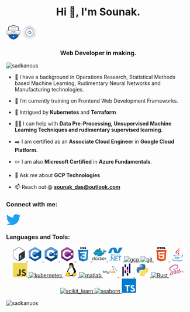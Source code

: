 <h1 align="center">Hi 👋, I'm Sounak.</h1>
<p><img src="https://github.com/sadkanuos/sadkanuos/blob/main/assets/microsoft-certified-azure-fundamentals.png" alt="AZ-900" title="AZ-900" width="40">
<img src="https://github.com/sadkanuos/sadkanuos/blob/main/assets/bri9ptdr_1660237478097_badge.png" alt="GCP-ACE" title="GCP-ACE" width="40">
</p>
<p></p>
<h3 align="center">Web Developer in making.</h3>


<p><img  src="https://komarev.com/ghpvc/?username=sadkanous&label=Profile%20views&color=blueviolet&style=for-the-badge" alt="sadkanous" /></p>

- 📝 I have a background in Operations Research, Statistical Methods based Machine Learning, Rudimentary Neural Networks and Manufacturing technologies.

- 🔭 I’m currently training on Frontend Web Development Frameworks.

- 🤔 Intrigued by **Kubernetes** and **Terraform**

- 🧑‍💼 I can help with **Data Pre-Processing, Unsupervised Machine Learning Techniques and rudimentary supervised learning.** 

- ✒️ I am certified as an **Associate Cloud Engineer** in **Google Cloud Platform**.

- ✏️ I am also **Microsoft Certified** in **Azure Fundamentals**.

- 💬 Ask me about **GCP Technologies**

- 📫 Reach out @ **sounak_das@outlook.com**

<h3 align="left">Connect with me:</h3>
<p align="left">
<a href="https://twitter.com/sadkanuos" target="blank"><img align="center" src="https://github.com/devicons/devicon/blob/1119b9f84c0290e0f0b38982099a2bd027a48bf1/icons/twitter/twitter-original.svg" alt="sadkanuos" height="30" width="40" /></a>
</p>

<h3 align="left">Languages and Tools:</h3>
<div align="center">
<a href="https://www.gnu.org/software/bash/" target="_blank" rel="noreferrer"> <img src="https://github.com/devicons/devicon/blob/master/icons/bash/bash-original.svg" alt="bash" title="bash" width="40" height="40"/> </a> 
<a href="https://www.cprogramming.com/" target="_blank" rel="noreferrer"> <img src="https://raw.githubusercontent.com/devicons/devicon/master/icons/c/c-original.svg" alt="c" title="c" width="40" height="40"/> </a> 
<a href="https://www.w3schools.com/cpp/" target="_blank" rel="noreferrer"> <img src="https://raw.githubusercontent.com/devicons/devicon/master/icons/cplusplus/cplusplus-original.svg" alt="cplusplus" title="c++" width="40" height="40"/> </a> 
<a href="https://www.w3schools.com/cs/" target="_blank" rel="noreferrer"> <img src="https://raw.githubusercontent.com/devicons/devicon/master/icons/csharp/csharp-original.svg" alt="csharp" title="c#" width="40" height="40"/> </a> 
<a href="https://www.w3schools.com/css/" target="_blank" rel="noreferrer"> <img src="https://raw.githubusercontent.com/devicons/devicon/master/icons/css3/css3-original-wordmark.svg" alt="css3" title="css" width="40" height="40"/> </a> 
<a href="https://www.docker.com/" target="_blank" rel="noreferrer"> <img src="https://raw.githubusercontent.com/devicons/devicon/master/icons/docker/docker-original-wordmark.svg" alt="docker" title="docker" width="40" height="40"/> </a> 
<a href="https://dotnet.microsoft.com/" target="_blank" rel="noreferrer"> <img src="https://github.com/devicons/devicon/blob/master/icons/dot-net/dot-net-plain-wordmark.svg" alt="dotnet" title=".NET" width="40" height="40"/> </a> 
<a href="https://cloud.google.com" target="_blank" rel="noreferrer"> <img src="https://www.vectorlogo.zone/logos/google_cloud/google_cloud-icon.svg" alt="gcp" width="40" height="40"/> </a> <a href="https://git-scm.com/" target="_blank" rel="noreferrer"> <img src="https://www.vectorlogo.zone/logos/git-scm/git-scm-icon.svg" alt="git" title="git" width="40" height="40"/> </a> 
<a href="https://www.w3.org/html/" target="_blank" rel="noreferrer"> <img src="https://raw.githubusercontent.com/devicons/devicon/master/icons/html5/html5-original-wordmark.svg" alt="html5" title="html" width="40" height="40"/> </a> 
<a href="https://www.java.com" target="_blank" rel="noreferrer"> <img src="https://raw.githubusercontent.com/devicons/devicon/master/icons/java/java-original.svg" alt="java" title="java" width="40" height="40"/> </a> 
<a href="https://developer.mozilla.org/en-US/docs/Web/JavaScript" target="_blank" rel="noreferrer"> <img src="https://raw.githubusercontent.com/devicons/devicon/master/icons/javascript/javascript-original.svg" alt="javascript" title="javascript" width="40" height="40"/> </a> 
<a href="https://kubernetes.io" target="_blank" rel="noreferrer"> <img src="https://www.vectorlogo.zone/logos/kubernetes/kubernetes-icon.svg" alt="kubernetes" title="kubernetes" width="40" height="40"/> </a> 
<a href="https://www.linux.org/" target="_blank" rel="noreferrer"> <img src="https://raw.githubusercontent.com/devicons/devicon/master/icons/linux/linux-original.svg" alt="linux" title="linux CLI" width="40" height="40"/> </a> 
<a href="https://www.mathworks.com/" target="_blank" rel="noreferrer"> <img src="https://upload.wikimedia.org/wikipedia/commons/2/21/Matlab_Logo.png" alt="matlab" title="MATLAB" width="40" height="40"/> </a> <a href="https://www.mysql.com/" target="_blank" rel="noreferrer"> <img src="https://raw.githubusercontent.com/devicons/devicon/master/icons/mysql/mysql-original-wordmark.svg" alt="mysql" width="40" height="40"/> </a> 
<a href="https://pandas.pydata.org/" target="_blank" rel="noreferrer"> <img src="https://raw.githubusercontent.com/devicons/devicon/2ae2a900d2f041da66e950e4d48052658d850630/icons/pandas/pandas-original.svg" alt="pandas" title="pandas" width="40" height="40"/> </a> 
<a href="https://www.python.org" target="_blank" rel="noreferrer"> <img src="https://raw.githubusercontent.com/devicons/devicon/master/icons/python/python-original.svg" alt="python" title="python" width="40" height="40"/> </a> 
<a href="https://www.rust-lang.org" target="_blank" rel="noreferrer"> <img src="https://cdn.jsdelivr.net/gh/devicons/devicon/icons/rust/rust-plain.svg" alt="Rust" title="rustlang" width="40" height="40" /> </a> 
<a href="https://sass-lang.com" target="_blank" rel="noreferrer"> <img src="https://raw.githubusercontent.com/devicons/devicon/master/icons/sass/sass-original.svg" alt="sass" title="sass" width="40" height="40"/> </a> 
<a href="https://scikit-learn.org/" target="_blank" rel="noreferrer"> <img src="https://upload.wikimedia.org/wikipedia/commons/0/05/Scikit_learn_logo_small.svg" alt="scikit_learn" title="sklearn" width="40" height="40"/> </a> 
<a href="https://seaborn.pydata.org/" target="_blank" rel="noreferrer"> <img src="https://seaborn.pydata.org/_images/logo-mark-lightbg.svg" alt="seaborn" title="seaborn" width="40" height="40"/> </a> 
<a href="https://www.typescriptlang.org/" target="_blank" rel="noreferrer"> <img src="https://raw.githubusercontent.com/devicons/devicon/master/icons/typescript/typescript-original.svg" alt="typescript" title="typeScript" width="40" height="40"/> </a> 
</div>

<p><img align="center" src="https://github-readme-stats.vercel.app/api/top-langs?username=sadkanuos&show_icons=true&locale=en&layout=compact" alt="sadkanuos" /></p>

